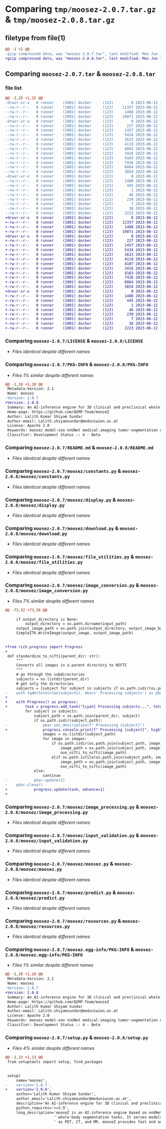 # Comparing `tmp/moosez-2.0.7.tar.gz` & `tmp/moosez-2.0.8.tar.gz`

## filetype from file(1)

```diff
@@ -1 +1 @@
-gzip compressed data, was "moosez-2.0.7.tar", last modified: Mon Jun 12 16:14:39 2023, max compression
+gzip compressed data, was "moosez-2.0.8.tar", last modified: Mon Jun 12 16:31:45 2023, max compression
```

## Comparing `moosez-2.0.7.tar` & `moosez-2.0.8.tar`

### file list

```diff
@@ -1,25 +1,25 @@
-drwxr-xr-x   0 runner    (1001) docker     (123)        0 2023-06-12 16:14:39.984008 moosez-2.0.7/
--rw-r--r--   0 runner    (1001) docker     (123)    11357 2023-06-12 16:14:27.000000 moosez-2.0.7/LICENSE
--rw-r--r--   0 runner    (1001) docker     (123)     1408 2023-06-12 16:14:39.984008 moosez-2.0.7/PKG-INFO
--rw-r--r--   0 runner    (1001) docker     (123)    19071 2023-06-12 16:14:27.000000 moosez-2.0.7/README.md
-drwxr-xr-x   0 runner    (1001) docker     (123)        0 2023-06-12 16:14:39.984008 moosez-2.0.7/moosez/
--rw-r--r--   0 runner    (1001) docker     (123)      227 2023-06-12 16:14:27.000000 moosez-2.0.7/moosez/__init__.py
--rw-r--r--   0 runner    (1001) docker     (123)     1457 2023-06-12 16:14:27.000000 moosez-2.0.7/moosez/constants.py
--rw-r--r--   0 runner    (1001) docker     (123)     5434 2023-06-12 16:14:27.000000 moosez-2.0.7/moosez/display.py
--rw-r--r--   0 runner    (1001) docker     (123)     3623 2023-06-12 16:14:27.000000 moosez-2.0.7/moosez/download.py
--rw-r--r--   0 runner    (1001) docker     (123)     4119 2023-06-12 16:14:27.000000 moosez-2.0.7/moosez/file_utilities.py
--rw-r--r--   0 runner    (1001) docker     (123)     4002 2023-06-12 16:14:27.000000 moosez-2.0.7/moosez/image_conversion.py
--rw-r--r--   0 runner    (1001) docker     (123)     3416 2023-06-12 16:14:27.000000 moosez-2.0.7/moosez/image_processing.py
--rw-r--r--   0 runner    (1001) docker     (123)     4163 2023-06-12 16:14:27.000000 moosez-2.0.7/moosez/input_validation.py
--rw-r--r--   0 runner    (1001) docker     (123)     7426 2023-06-12 16:14:27.000000 moosez-2.0.7/moosez/moosez.py
--rw-r--r--   0 runner    (1001) docker     (123)     6064 2023-06-12 16:14:27.000000 moosez-2.0.7/moosez/predict.py
--rw-r--r--   0 runner    (1001) docker     (123)     3854 2023-06-12 16:14:27.000000 moosez-2.0.7/moosez/resources.py
-drwxr-xr-x   0 runner    (1001) docker     (123)        0 2023-06-12 16:14:39.984008 moosez-2.0.7/moosez.egg-info/
--rw-r--r--   0 runner    (1001) docker     (123)     1408 2023-06-12 16:14:39.000000 moosez-2.0.7/moosez.egg-info/PKG-INFO
--rw-r--r--   0 runner    (1001) docker     (123)      445 2023-06-12 16:14:39.000000 moosez-2.0.7/moosez.egg-info/SOURCES.txt
--rw-r--r--   0 runner    (1001) docker     (123)        1 2023-06-12 16:14:39.000000 moosez-2.0.7/moosez.egg-info/dependency_links.txt
--rw-r--r--   0 runner    (1001) docker     (123)       46 2023-06-12 16:14:39.000000 moosez-2.0.7/moosez.egg-info/entry_points.txt
--rw-r--r--   0 runner    (1001) docker     (123)      239 2023-06-12 16:14:39.000000 moosez-2.0.7/moosez.egg-info/requires.txt
--rw-r--r--   0 runner    (1001) docker     (123)        7 2023-06-12 16:14:39.000000 moosez-2.0.7/moosez.egg-info/top_level.txt
--rw-r--r--   0 runner    (1001) docker     (123)       38 2023-06-12 16:14:39.984008 moosez-2.0.7/setup.cfg
--rw-r--r--   0 runner    (1001) docker     (123)     2223 2023-06-12 16:14:27.000000 moosez-2.0.7/setup.py
+drwxr-xr-x   0 runner    (1001) docker     (123)        0 2023-06-12 16:31:45.050985 moosez-2.0.8/
+-rw-r--r--   0 runner    (1001) docker     (123)    11357 2023-06-12 16:31:26.000000 moosez-2.0.8/LICENSE
+-rw-r--r--   0 runner    (1001) docker     (123)     1408 2023-06-12 16:31:45.050985 moosez-2.0.8/PKG-INFO
+-rw-r--r--   0 runner    (1001) docker     (123)    19071 2023-06-12 16:31:26.000000 moosez-2.0.8/README.md
+drwxr-xr-x   0 runner    (1001) docker     (123)        0 2023-06-12 16:31:45.050985 moosez-2.0.8/moosez/
+-rw-r--r--   0 runner    (1001) docker     (123)      227 2023-06-12 16:31:26.000000 moosez-2.0.8/moosez/__init__.py
+-rw-r--r--   0 runner    (1001) docker     (123)     1457 2023-06-12 16:31:26.000000 moosez-2.0.8/moosez/constants.py
+-rw-r--r--   0 runner    (1001) docker     (123)     5434 2023-06-12 16:31:26.000000 moosez-2.0.8/moosez/display.py
+-rw-r--r--   0 runner    (1001) docker     (123)     3623 2023-06-12 16:31:26.000000 moosez-2.0.8/moosez/download.py
+-rw-r--r--   0 runner    (1001) docker     (123)     4119 2023-06-12 16:31:26.000000 moosez-2.0.8/moosez/file_utilities.py
+-rw-r--r--   0 runner    (1001) docker     (123)     4107 2023-06-12 16:31:26.000000 moosez-2.0.8/moosez/image_conversion.py
+-rw-r--r--   0 runner    (1001) docker     (123)     3416 2023-06-12 16:31:26.000000 moosez-2.0.8/moosez/image_processing.py
+-rw-r--r--   0 runner    (1001) docker     (123)     4163 2023-06-12 16:31:26.000000 moosez-2.0.8/moosez/input_validation.py
+-rw-r--r--   0 runner    (1001) docker     (123)     7426 2023-06-12 16:31:26.000000 moosez-2.0.8/moosez/moosez.py
+-rw-r--r--   0 runner    (1001) docker     (123)     6064 2023-06-12 16:31:26.000000 moosez-2.0.8/moosez/predict.py
+-rw-r--r--   0 runner    (1001) docker     (123)     3854 2023-06-12 16:31:26.000000 moosez-2.0.8/moosez/resources.py
+drwxr-xr-x   0 runner    (1001) docker     (123)        0 2023-06-12 16:31:45.050985 moosez-2.0.8/moosez.egg-info/
+-rw-r--r--   0 runner    (1001) docker     (123)     1408 2023-06-12 16:31:45.000000 moosez-2.0.8/moosez.egg-info/PKG-INFO
+-rw-r--r--   0 runner    (1001) docker     (123)      445 2023-06-12 16:31:45.000000 moosez-2.0.8/moosez.egg-info/SOURCES.txt
+-rw-r--r--   0 runner    (1001) docker     (123)        1 2023-06-12 16:31:45.000000 moosez-2.0.8/moosez.egg-info/dependency_links.txt
+-rw-r--r--   0 runner    (1001) docker     (123)       46 2023-06-12 16:31:45.000000 moosez-2.0.8/moosez.egg-info/entry_points.txt
+-rw-r--r--   0 runner    (1001) docker     (123)      239 2023-06-12 16:31:45.000000 moosez-2.0.8/moosez.egg-info/requires.txt
+-rw-r--r--   0 runner    (1001) docker     (123)        7 2023-06-12 16:31:45.000000 moosez-2.0.8/moosez.egg-info/top_level.txt
+-rw-r--r--   0 runner    (1001) docker     (123)       38 2023-06-12 16:31:45.050985 moosez-2.0.8/setup.cfg
+-rw-r--r--   0 runner    (1001) docker     (123)     2223 2023-06-12 16:31:26.000000 moosez-2.0.8/setup.py
```

### Comparing `moosez-2.0.7/LICENSE` & `moosez-2.0.8/LICENSE`

 * *Files identical despite different names*

### Comparing `moosez-2.0.7/PKG-INFO` & `moosez-2.0.8/PKG-INFO`

 * *Files 1% similar despite different names*

```diff
@@ -1,10 +1,10 @@
 Metadata-Version: 2.1
 Name: moosez
-Version: 2.0.7
+Version: 2.0.8
 Summary: An AI-inference engine for 3D clinical and preclinical whole-body segmentation tasks
 Home-page: https://github.com/QIMP-Team/mooseZ
 Author: Lalith Kumar Shiyam Sundar
 Author-email: Lalith.shiyamsundar@meduniwien.ac.at
 License: Apache 2.0
 Keywords: moosez model-zoo nnUNet medical-imaging tumor-segmentation organ-segmentation bone-segmentation lung-segmentation muscle-segmentation fat-segmentation vessel-segmentation vertebral-segmentation rib-segmentation preclinical-segmentation clinical-segmentation
 Classifier: Development Status :: 4 - Beta
```

### Comparing `moosez-2.0.7/README.md` & `moosez-2.0.8/README.md`

 * *Files identical despite different names*

### Comparing `moosez-2.0.7/moosez/constants.py` & `moosez-2.0.8/moosez/constants.py`

 * *Files identical despite different names*

### Comparing `moosez-2.0.7/moosez/display.py` & `moosez-2.0.8/moosez/display.py`

 * *Files identical despite different names*

### Comparing `moosez-2.0.7/moosez/download.py` & `moosez-2.0.8/moosez/download.py`

 * *Files identical despite different names*

### Comparing `moosez-2.0.7/moosez/file_utilities.py` & `moosez-2.0.8/moosez/file_utilities.py`

 * *Files identical despite different names*

### Comparing `moosez-2.0.7/moosez/image_conversion.py` & `moosez-2.0.8/moosez/image_conversion.py`

 * *Files 7% similar despite different names*

```diff
@@ -73,32 +73,36 @@
 
     if output_directory is None:
         output_directory = os.path.dirname(input_path)
     output_image_path = os.path.join(output_directory, output_image_basename)
     SimpleITK.WriteImage(output_image, output_image_path)
 
 
+from rich.progress import Progress
+
 def standardize_to_nifti(parent_dir: str):
     """
     Converts all images in a parent directory to NIFTI
     """
     # go through the subdirectories
     subjects = os.listdir(parent_dir)
     # get only the directories
     subjects = [subject for subject in subjects if os.path.isdir(os.path.join(parent_dir, subject))]
-    with tqdm(total=len(subjects), desc=' Processing subjects') as pbar:
+
+    with Progress() as progress:
+        task = progress.add_task("[cyan] Processing subjects...", total=len(subjects))
         for subject in subjects:
             subject_path = os.path.join(parent_dir, subject)
             if os.path.isdir(subject_path):
-                pbar.set_description(f" Processing {subject}")
+                progress.console.print(f" Processing {subject}", highlight=False)
                 images = os.listdir(subject_path)
                 for image in images:
                     if os.path.isdir(os.path.join(subject_path, image)):
                         image_path = os.path.join(subject_path, image)
                         non_nifti_to_nifti(image_path)
                     elif os.path.isfile(os.path.join(subject_path, image)):
                         image_path = os.path.join(subject_path, image)
                         non_nifti_to_nifti(image_path)
             else:
                 continue
-            pbar.update(1)
-    pbar.close()
+            progress.update(task, advance=1)
+
```

### Comparing `moosez-2.0.7/moosez/image_processing.py` & `moosez-2.0.8/moosez/image_processing.py`

 * *Files identical despite different names*

### Comparing `moosez-2.0.7/moosez/input_validation.py` & `moosez-2.0.8/moosez/input_validation.py`

 * *Files identical despite different names*

### Comparing `moosez-2.0.7/moosez/moosez.py` & `moosez-2.0.8/moosez/moosez.py`

 * *Files identical despite different names*

### Comparing `moosez-2.0.7/moosez/predict.py` & `moosez-2.0.8/moosez/predict.py`

 * *Files identical despite different names*

### Comparing `moosez-2.0.7/moosez/resources.py` & `moosez-2.0.8/moosez/resources.py`

 * *Files identical despite different names*

### Comparing `moosez-2.0.7/moosez.egg-info/PKG-INFO` & `moosez-2.0.8/moosez.egg-info/PKG-INFO`

 * *Files 1% similar despite different names*

```diff
@@ -1,10 +1,10 @@
 Metadata-Version: 2.1
 Name: moosez
-Version: 2.0.7
+Version: 2.0.8
 Summary: An AI-inference engine for 3D clinical and preclinical whole-body segmentation tasks
 Home-page: https://github.com/QIMP-Team/mooseZ
 Author: Lalith Kumar Shiyam Sundar
 Author-email: Lalith.shiyamsundar@meduniwien.ac.at
 License: Apache 2.0
 Keywords: moosez model-zoo nnUNet medical-imaging tumor-segmentation organ-segmentation bone-segmentation lung-segmentation muscle-segmentation fat-segmentation vessel-segmentation vertebral-segmentation rib-segmentation preclinical-segmentation clinical-segmentation
 Classifier: Development Status :: 4 - Beta
```

### Comparing `moosez-2.0.7/setup.py` & `moosez-2.0.8/setup.py`

 * *Files 4% similar despite different names*

```diff
@@ -1,13 +1,13 @@
 from setuptools import setup, find_packages
 
 
 setup(
     name='moosez',
-    version='2.0.7',
+    version='2.0.8',
     author='Lalith Kumar Shiyam Sundar',
     author_email='Lalith.shiyamsundar@meduniwien.ac.at',
     description='An AI-inference engine for 3D clinical and preclinical whole-body segmentation tasks',
     python_requires='>=3.9',
     long_description='mooseZ is an AI-inference engine based on nnUNet, designed for 3D clinical and preclinical'
                      ' whole-body segmentation tasks. It serves models tailored towards different modalities such'
                      ' as PET, CT, and MR. mooseZ provides fast and accurate segmentation results, making it a '
```

